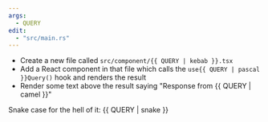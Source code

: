 ```yaml
---
args:
  - QUERY
edit:
  - "src/main.rs"
---
```


- Create a new file called `src/component/{{ QUERY | kebab }}.tsx`
- Add a React component in that file which calls the `use{{ QUERY | pascal }}Query()` hook and renders the result
- Render some text above the result saying "Response from {{ QUERY | camel }}"

Snake case for the hell of it: {{ QUERY | snake }}
